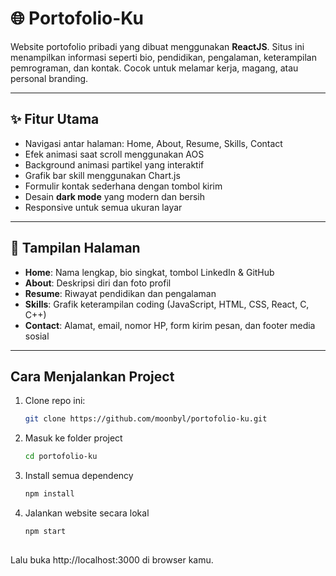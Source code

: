 # 🌐 Portofolio-Ku

Website portofolio pribadi yang dibuat menggunakan **ReactJS**. Situs ini menampilkan informasi seperti bio, pendidikan, pengalaman, keterampilan pemrograman, dan kontak. Cocok untuk melamar kerja, magang, atau personal branding.

---

## ✨ Fitur Utama

- Navigasi antar halaman: Home, About, Resume, Skills, Contact
- Efek animasi saat scroll menggunakan AOS
- Background animasi partikel yang interaktif
- Grafik bar skill menggunakan Chart.js
- Formulir kontak sederhana dengan tombol kirim
- Desain **dark mode** yang modern dan bersih
- Responsive untuk semua ukuran layar

---

## 📄 Tampilan Halaman

- **Home**: Nama lengkap, bio singkat, tombol LinkedIn & GitHub
- **About**: Deskripsi diri dan foto profil
- **Resume**: Riwayat pendidikan dan pengalaman
- **Skills**: Grafik keterampilan coding (JavaScript, HTML, CSS, React, C, C++)
- **Contact**: Alamat, email, nomor HP, form kirim pesan, dan footer media sosial

---

## Cara Menjalankan Project

1. Clone repo ini:
   ```bash
   git clone https://github.com/moonbyl/portofolio-ku.git

2. Masuk ke folder project
   ```bash
   cd portofolio-ku
   
3. Install semua dependency
   ```bash
   npm install
4. Jalankan website secara lokal
   ```bash
   npm start
 
Lalu buka http://localhost:3000 di browser kamu.

